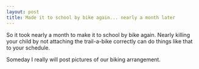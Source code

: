 ```yaml
---
layout: post
title: Made it to school by bike again... nearly a month later
---
```


So it took nearly a month to make it to school by bike again. Nearly killing your child by not attaching the trail-a-bike correctly can do things like that to your schedule.

Someday I really will post pictures of our biking arrangement.
